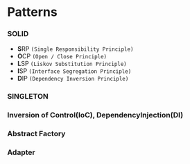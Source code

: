 # Patterns

###	 SOLID
* **S**RP `(Single Responsibility Principle)`
* **O**CP `(Open / Close Principle)`
* **L**SP `(Liskov Substitution Principle)`
* **I**SP `(Interface Segregation Principle)`
* **D**IP `(Dependency Inversion Principle)`

###	 SINGLETON

### Inversion of Control(IoC), DependencyInjection(DI)

### Abstract Factory

### Adapter